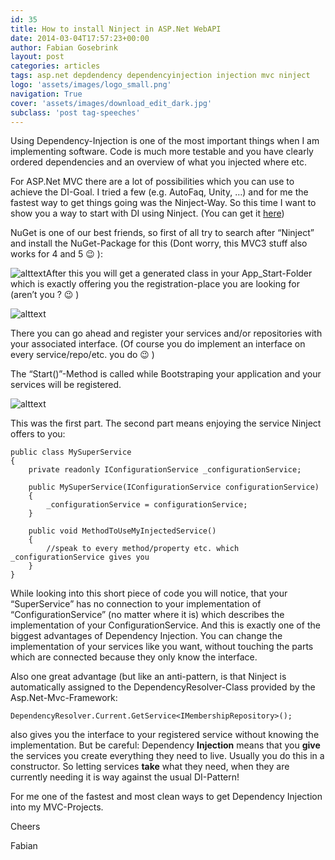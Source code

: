 ```yaml
---
id: 35
title: How to install Ninject in ASP.Net WebAPI
date: 2014-03-04T17:57:23+00:00
author: Fabian Gosebrink
layout: post
categories: articles
tags: asp.net depdendency dependencyinjection injection mvc ninject 
logo: 'assets/images/logo_small.png'
navigation: True
cover: 'assets/images/download_edit_dark.jpg'
subclass: 'post tag-speeches'
---
```


Using Dependency-Injection is one of the most important things when I am implementing software. Code is much more testable and you have clearly ordered dependencies and an overview of what you injected where etc.

For ASP.Net MVC there are a lot of possibilities which you can use to achieve the DI-Goal. I tried a few (e.g. AutoFaq, Unity, &#8230;) and for me the fastest way to get things going was the Ninject-Way. So this time I want to show you a way to start with DI using Ninject. (You can get it <a href="http://ninject.codeplex.com/" target="_blank">here</a>)

NuGet is one of our best friends, so first of all try to search after &#8220;Ninject&#8221; and install the NuGet-Package for this (Dont worry, this MVC3 stuff also works for 4 and 5 😉 ):

![alttext]({{site.baseurl}}assets/articles/2014-03/b5b4e8c9-24ed-40f7-a37c-56ab94796006.png)After this you will get a generated class in your App_Start-Folder which is exactly offering you the registration-place you are looking for (aren&#8217;t you ? 😉 )

![alttext]({{site.baseurl}}assets/articles/2014-03/2f654046-db9b-4b3d-a9a7-942053c18ba0.png)

There you can go ahead and register your services and/or repositories with your associated interface. (Of course you do implement an interface on every service/repo/etc. you do 😉 )

The &#8220;Start()&#8221;-Method is called while Bootstraping your application and your services will be registered.

![alttext]({{site.baseurl}}assets/articles/2014-03/5802028b-ce79-48df-bbd9-34bd6663d18c.png)

This was the first part. The second part means enjoying the service Ninject offers to you:

```
public class MySuperService
{
    private readonly IConfigurationService _configurationService;

    public MySuperService(IConfigurationService configurationService)
    {
        _configurationService = configurationService;
    }

    public void MethodToUseMyInjectedService()
    {
        //speak to every method/property etc. which _configurationService gives you
    }
}

```

While looking into this short piece of code you will notice, that your &#8220;SuperService&#8221; has no connection to your implementation of &#8220;ConfigurationService&#8221; (no matter where it is) which describes the implementation of your ConfigurationService. And this is exactly one of the biggest advantages of Dependency Injection. You can change the implementation of your services like you want, without touching the parts which are connected because they only know the interface.

Also one great advantage (but like an anti-pattern, is that Ninject is automatically assigned to the DependencyResolver-Class provided by the Asp.Net-Mvc-Framework:
```
DependencyResolver.Current.GetService<IMembershipRepository>();
```
also gives you the interface to your registered service without knowing the implementation. But be careful: Dependency **Injection** means that you **give** the services you create everything they need to live. Usually you do this in a constructor. So letting services **take** what they need, when they are currently needing it is way against the usual DI-Pattern!

For me one of the fastest and most clean ways to get Dependency Injection into my MVC-Projects.

Cheers

Fabian
